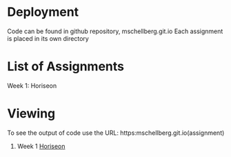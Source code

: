 # Deployment
Code can be found in github repository, mschellberg.git.io
Each assignment is placed in its own directory

# List of Assignments
Week 1: Horiseon

# Viewing
To see the output of code use the URL:
https:mschellberg.git.io(assignment)

1. Week 1 [Horiseon](https://mschellberg.github.io/Horiseon/)